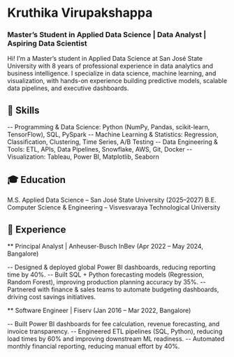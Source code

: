 # Kruthika Virupakshappa  
### Master’s Student in Applied Data Science | Data Analyst | Aspiring Data Scientist

Hi! I’m a Master’s student in Applied Data Science at San José State University with 8 years of professional experience in data analytics and business intelligence. I specialize in data science, machine learning, and visualization, with hands-on experience building predictive models, scalable data pipelines, and executive dashboards.

## 🔧 Skills
-- Programming & Data Science: Python (NumPy, Pandas, scikit-learn, TensorFlow), SQL, PySpark
-- Machine Learning & Statistics: Regression, Classification, Clustering, Time Series, A/B Testing
-- Data Engineering & Tools: ETL, APIs, Data Pipelines, Snowflake, AWS, Git, Docker
-- Visualization: Tableau, Power BI, Matplotlib, Seaborn

## 🎓 Education
M.S. Applied Data Science – San José State University (2025–2027)
B.E. Computer Science & Engineering – Visvesvaraya Technological University

## 💼 Experience
** Principal Analyst | Anheuser-Busch InBev (Apr 2022 – May 2024, Bangalore)

-- Designed & deployed global Power BI dashboards, reducing reporting time by 40%.
-- Built SQL + Python forecasting models (Regression, Random Forest), improving production planning accuracy by 35%.
-- Partnered with finance & sales teams to automate budgeting dashboards, driving cost savings initiatives.

** Software Engineer | Fiserv (Jan 2016 – Mar 2022, Bangalore)

-- Built Power BI dashboards for fee calculation, revenue forecasting, and invoice transparency.
-- Engineered ETL pipelines (SQL, Python), reducing load times by 60% and improving downstream ML readiness.
-- Automated monthly financial reporting, reducing manual effort by 40%.
